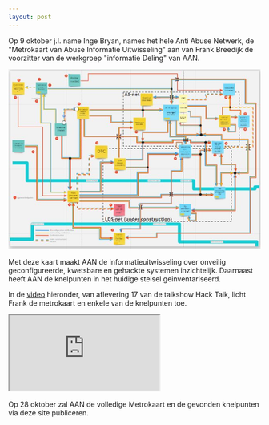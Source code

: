 ```yaml
---
layout: post
---
```

Op 9 oktober j.l. name Inge Bryan, names het hele Anti Abuse Netwerk, de "Metrokaart van Abuse Informatie Uitwisseling" aan van Frank Breedijk de voorzitter van de werkgroep "informatie Deling" van AAN.

![Metrokaart met te lage rsolutie](/assets/img/metro_lowres.jpg)

Met deze kaart maakt AAN de informatieuitwisseling over onveilig geconfigureerde, kwetsbare en gehackte systemen inzichtelijk. Daarnaast heeft AAN de knelpunten in het huidige stelsel geinventariseerd.

In de [video](https://www.youtube.com/watch?v=1KUevvcedWA&start=6930) hieronder, van aflevering 17 van de talkshow Hack Talk, licht Frank de metrokaart en enkele van de knelpunten toe.

<div class="video-container" controls>
	<iframe src="https://www.youtube.com/embed/1KUevvcedWA?start=6930"></iframe>
</div>

Op 28 oktober zal AAN de volledige Metrokaart en de gevonden knelpunten via deze site publiceren.

